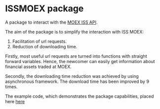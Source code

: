 # ISSMOEX package
A package to interact with the [MOEX ISS API](https://iss.moex.com/iss/reference/). 

The aim of the package is to simplify the interaction with ISS MOEX:

1. Facilitation of url requests.   
2. Reduction of downloading time. 

Firstly, most useful url requests are turned into functions with straight forward variables. Hence, the newcomer can easily get information about financial assets traded at MOEX. 

Secondly, the downloading time reduction was achieved by using asynchronous framework. The download time has been improved by 9 times.


The example code, which demonstrates the package capabilities, placed here [here](https://github.com/alexandrettto/issmoex/blob/main/Example%20code.ipynb)

